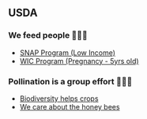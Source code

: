 ## USDA

### We feed people 🍊🌽🥕
 - [SNAP Program (Low Income)](https://www.fns.usda.gov/snap/supplemental-nutrition-assistance-program)
 - [WIC Program (Pregnancy - 5yrs old)](https://www.fns.usda.gov/wic)

### Pollination is a group effort 🐝🐞🦋
 - [Biodiversity helps crops](https://www.nrcs.usda.gov/getting-assistance/other-topics/organic/nrcs-assistance-for-organic-farmers/habitat-biodiversity)
 - [We care about the honey bees](https://www.ars.usda.gov/oc/br/ccd/index/)


<!--
**MichaelHrishenko-USDA/MichaelHrishenko-USDA** is a ✨ _special_ ✨ repository because its `README.md` (this file) appears on your GitHub profile.

Here are some ideas to get you started:

- 🔭 I’m currently working on ...
- 🌱 I’m currently learning ...
- 👯 I’m looking to collaborate on ...
- 🤔 I’m looking for help with ...
- 💬 Ask me about ...
- 📫 How to reach me: ...
- 😄 Pronouns: ...
- ⚡ Fun fact: ...
-->
